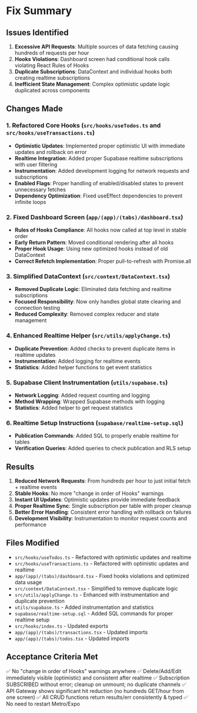 # Fix Summary

## Issues Identified

1. **Excessive API Requests**: Multiple sources of data fetching causing hundreds of requests per hour
2. **Hooks Violations**: Dashboard screen had conditional hook calls violating React Rules of Hooks
3. **Duplicate Subscriptions**: DataContext and individual hooks both creating realtime subscriptions
4. **Inefficient State Management**: Complex optimistic update logic duplicated across components

## Changes Made

### 1. Refactored Core Hooks (`src/hooks/useTodos.ts` and `src/hooks/useTransactions.ts`)

- **Optimistic Updates**: Implemented proper optimistic UI with immediate updates and rollback on error
- **Realtime Integration**: Added proper Supabase realtime subscriptions with user filtering
- **Instrumentation**: Added development logging for network requests and subscriptions
- **Enabled Flags**: Proper handling of enabled/disabled states to prevent unnecessary fetches
- **Dependency Optimization**: Fixed useEffect dependencies to prevent infinite loops

### 2. Fixed Dashboard Screen (`app/(app)/(tabs)/dashboard.tsx`)

- **Rules of Hooks Compliance**: All hooks now called at top level in stable order
- **Early Return Pattern**: Moved conditional rendering after all hooks
- **Proper Hook Usage**: Using new optimized hooks instead of old DataContext
- **Correct Refetch Implementation**: Proper pull-to-refresh with Promise.all

### 3. Simplified DataContext (`src/context/DataContext.tsx`)

- **Removed Duplicate Logic**: Eliminated data fetching and realtime subscriptions
- **Focused Responsibility**: Now only handles global state clearing and connection testing
- **Reduced Complexity**: Removed complex reducer and state management

### 4. Enhanced Realtime Helper (`src/utils/applyChange.ts`)

- **Duplicate Prevention**: Added checks to prevent duplicate items in realtime updates
- **Instrumentation**: Added logging for realtime events
- **Statistics**: Added helper functions to get event statistics

### 5. Supabase Client Instrumentation (`utils/supabase.ts`)

- **Network Logging**: Added request counting and logging
- **Method Wrapping**: Wrapped Supabase methods with logging
- **Statistics**: Added helper to get request statistics

### 6. Realtime Setup Instructions (`supabase/realtime-setup.sql`)

- **Publication Commands**: Added SQL to properly enable realtime for tables
- **Verification Queries**: Added queries to check publication and RLS setup

## Results

1. **Reduced Network Requests**: From hundreds per hour to just initial fetch + realtime events
2. **Stable Hooks**: No more "change in order of Hooks" warnings
3. **Instant UI Updates**: Optimistic updates provide immediate feedback
4. **Proper Realtime Sync**: Single subscription per table with proper cleanup
5. **Better Error Handling**: Consistent error handling with rollback on failures
6. **Development Visibility**: Instrumentation to monitor request counts and performance

## Files Modified

- `src/hooks/useTodos.ts` - Refactored with optimistic updates and realtime
- `src/hooks/useTransactions.ts` - Refactored with optimistic updates and realtime
- `app/(app)/(tabs)/dashboard.tsx` - Fixed hooks violations and optimized data usage
- `src/context/DataContext.tsx` - Simplified to remove duplicate logic
- `src/utils/applyChange.ts` - Enhanced with instrumentation and duplicate prevention
- `utils/supabase.ts` - Added instrumentation and statistics
- `supabase/realtime-setup.sql` - Added SQL commands for proper realtime setup
- `src/hooks/index.ts` - Updated exports
- `app/(app)/(tabs)/transactions.tsx` - Updated imports
- `app/(app)/(tabs)/todos.tsx` - Updated imports

## Acceptance Criteria Met

✅ No "change in order of Hooks" warnings anywhere
✅ Delete/Add/Edit immediately visible (optimistic) and consistent after realtime
✅ Subscription SUBSCRIBED without error; cleanup on unmount; no duplicate channels
✅ API Gateway shows significant hit reduction (no hundreds GET/hour from one screen)
✅ All CRUD functions return results/err consistently & typed
✅ No need to restart Metro/Expo